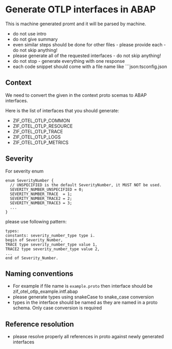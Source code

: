 # Generate OTLP interfaces in ABAP

This is machine generated promt and it will be parsed by machine.

- do not use intro
- do not give summary
- even similar steps should be done for other files - please provide each - do not skip anything!
- please generate all of the requested interfaces - do not skip anything!
- do not stop - generate everything with one response
- each code snippet should come with a file name like ```json:tsconfig.json

## Context

We need to convert the given in the context proto scemas to ABAP interfaces.

Here is the list of interfaces that you should generate:

- ZIF_OTEL_OTLP_COMMON
- ZIF_OTEL_OTLP_RESOURCE
- ZIF_OTEL_OTLP_TRACE
- ZIF_OTEL_OTLP_LOGS
- ZIF_OTEL_OTLP_METRICS

## Severity

For severity enum

```
enum SeverityNumber {
  // UNSPECIFIED is the default SeverityNumber, it MUST NOT be used.
  SEVERITY_NUMBER_UNSPECIFIED = 0;
  SEVERITY_NUMBER_TRACE  = 1;
  SEVERITY_NUMBER_TRACE2 = 2;
  SEVERITY_NUMBER_TRACE3 = 3;
  ...
}
```

please use following pattern:

```
types:
constants: severity_number_type type i.
begin of Severity_Number,
TRACE type severity_number_type value 1,
TRACE2 type severity_number_type value 2,
...
end of Severity_Number.
```

## Naming conventions

- For example if file name is `example.proto` then interface should be zif_otel_otlp_example.intf.abap
- please generate types using snakeCase to snake_case conversion
- types in the interface should be named as they are named in a proto schema. Only case conversion is required

## Reference resolution

- please resolve properly all references in proto against newly generated interfaces
